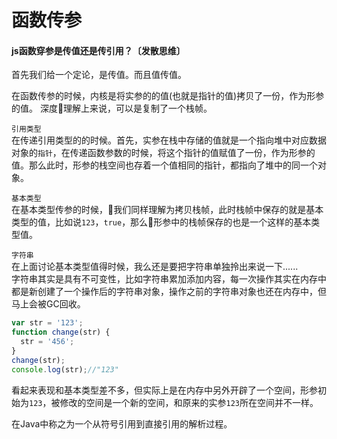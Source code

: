 # 函数传参  


#### js函数穿参是传值还是传引用？〔发散思维〕
首先我们给一个定论，是传值。而且值传值。 

在函数传参的时候，内核是将实参的的值(也就是指针的值)拷贝了一份，作为形参的值。
深度理解上来说，可以是复制了一个栈帧。    

`引用类型`     
在传递引用类型的的时候。首先，实参在栈中存储的值就是一个指向堆中对应数据对象的`指针`，在传递函数参数的时候，将这个指针的值赋值了一份，作为形参的值。那么此时，形参的栈空间也存着一个值相同的指针，都指向了堆中的同一个对象。     

`基本类型`     
在基本类型传参的时候，我们同样理解为拷贝栈帧，此时栈帧中保存的就是基本类型的值，比如说`123`，`true`，那么形参中的栈帧保存的也是一个这样的基本类型值。       

`字符串`      
在上面讨论基本类型值得时候，我么还是要把字符串单独拎出来说一下......      
字符串其实是具有不可变性，比如字符串累加添加内容，每一次操作其实在内存中都是新创建了一个操作后的字符串对象，操作之前的字符串对象也还在内存中，但马上会被GC回收。    
     
```js
var str = '123';
function change(str) {
  str = '456';
}
change(str);
console.log(str);//"123"
```
看起来表现和基本类型差不多，但实际上是在内存中另外开辟了一个空间，形参初始为`123`，被修改的空间是一个新的空间，和原来的实参`123`所在空间并不一样。       


在Java中称之为一个从符号引用到直接引用的解析过程。  